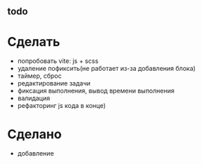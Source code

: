 ## todo

# Сделать

- попробовать vite: js + scss
- удаление пофиксить(не работает из-за добавления блока)
- таймер, сброс
- редактирование задачи
- фиксация выполнения, вывод времени выполнения
- валидация
- рефакторинг js кода в конце)

# Сделано

- добавление
